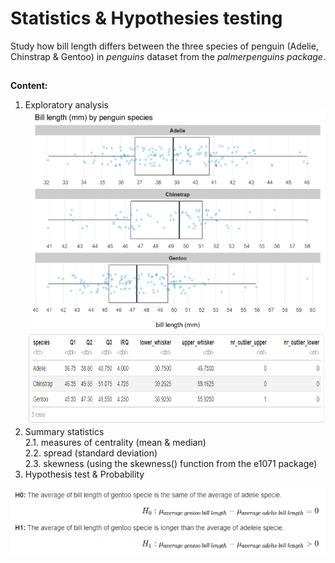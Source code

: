 # Statistics & Hypothesies testing
Study how bill length differs between the three species of penguin (Adelie, Chinstrap & Gentoo) in *penguins* dataset from the *palmerpenguins package*.    

##
**Content:**    
1. Exploratory analysis     
<img src= "https://github.com/netojoao85/statistics_and_hypothesis_tests/blob/main/images/exploratory_analysis.png" width = "500" height = "350" /> <img src= "https://github.com/netojoao85/statistics_and_hypothesis_tests/blob/main/images/exploratory_analysis_summary.png" width = "500" height = "150" />
2. Summary statistics    
  2.1. measures of centrality (mean & median)    
  2.2. spread (standard deviation)    
  2.3. skewness (using the skewness() function from the e1071 package)    
3. Hypothesis test & Probability     
<img src= "https://github.com/netojoao85/statistics_and_hypothesis_tests/blob/main/images/hypothesis%20test.png"  />
